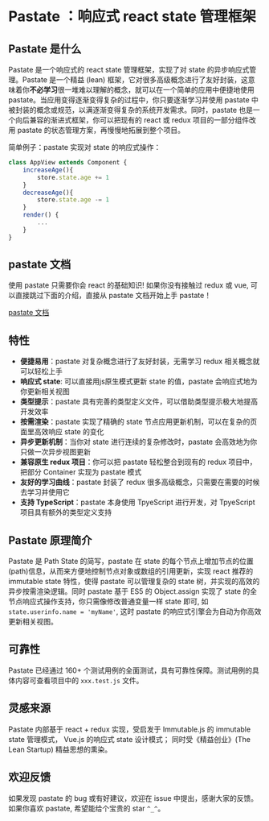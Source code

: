 
# Pastate ：响应式 react state 管理框架  

## Pastate 是什么
Pastate 是一个响应式的 react state 管理框架，实现了对 state 的异步响应式管理。Pastate 是一个精益 (lean) 框架，它对很多高级概念进行了友好封装，这意味着你**不必学习**很一堆难以理解的概念，就可以在一个简单的应用中便捷地使用 pastate。当应用变得逐渐变得复杂的过程中，你只要逐渐学习并使用 pastate 中被封装的概念或规范，以满逐渐变得复杂的系统开发需求。同时，pastate 也是一个向后兼容的渐进式框架，你可以把现有的 react 或 redux 项目的一部分组件改用 pastate 的状态管理方案，再慢慢地拓展到整个项目。  

简单例子：pastate 实现对 state 的响应式操作：  
```javascript
class AppView extends Component {
    increaseAge(){
        store.state.age += 1
    }
    decreaseAge(){
        store.state.age -= 1
    }
    render() {
        ...
    }
}
```

## pastate 文档
使用 pastate 只需要你会 react 的基础知识! 如果你没有接触过 redux 或 vue, 可以直接跳过下面的介绍，直接从 pastate 文档开始上手 pastate！  

[pastate 文档](https://github.com/BirdLeeSCUT/pastate/tree/master/docs/)  

## 特性
- **便捷易用**：pastate 对复杂概念进行了友好封装，无需学习 redux 相关概念就可以轻松上手
- **响应式 state**: 可以直接用js原生模式更新 state 的值，pastate 会响应式地为你更新相关视图
- **类型提示**：pastate 具有完善的类型定义文件，可以借助类型提示极大地提高开发效率
- **按需渲染**：pastate 实现了精确的 state 节点应用更新机制，可以在复杂的页面里高效响应 state 的变化
- **异步更新机制**：当你对 state 进行连续的复杂修改时，pastate 会高效地为你只做一次异步视图更新
- **兼容原生 redux 项目**：你可以把 pastate 轻松整合到现有的 redux 项目中，把部分 Container 实现为 pastate 模式
- **友好的学习曲线**：pastate 封装了 redux 很多高级概念，只需要在需要的时候去学习并使用它 
- **支持 TypeScript**：pastate 本身使用 TpyeScript 进行开发，对 TpyeScript 项目具有额外的类型定义支持

## Pastate 原理简介
Pastate 是 Path State 的简写，pastate 在 state 的每个节点上增加节点的位置(path)信息，从而来方便地控制节点对象或数组的引用更新，实现 react 推荐的 immutable state 特性，使得 pastate 可以管理复杂的 state 树，并实现的高效的异步按需渲染逻辑。同时 pastate 基于 ES5 的 Object.assign 实现了 state 的全节点响应式操作支持，你只需像修改普通变量一样 state 即可, 如 `state.userinfo.name = 'myName'`, 这时 pastate 的响应式引擎会为自动为你高效更新相关视图。

## 可靠性
Pastate 已经通过 160+ 个测试用例的全面测试，具有可靠性保障。测试用例的具体内容可查看项目中的 `xxx.test.js` 文件。

## 灵感来源
Pastate 内部基于 react + redux 实现，受启发于 Immutable.js 的 immutable state 管理模式， Vue.js 的响应式 state 设计模式； 同时受《精益创业》(The Lean Startup) 精益思想的熏染。

## 欢迎反馈
如果发现 pastate 的 bug 或有好建议，欢迎在 issue 中提出，感谢大家的反馈。如果你喜欢 pastate, 希望能给个宝贵的 star `^_^`。

